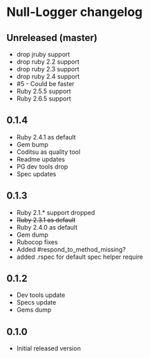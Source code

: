 # Null-Logger changelog

## Unreleased (master)
- drop jruby support
- drop ruby 2.2 support
- drop ruby 2.3 support
- drop ruby 2.4 support
- #5 - Could be faster
- Ruby 2.5.5 support
- Ruby 2.6.5 support

## 0.1.4
- Ruby 2.4.1 as default
- Gem bump
- Coditsu as quality tool
- Readme updates
- PG dev tools drop
- Spec updates

## 0.1.3
- Ruby 2.1.* support dropped
- ~~Ruby 2.3.1 as default~~
- Ruby 2.4.0 as default
- Gem dump
- Rubocop fixes
- Added #respond_to_method_missing?
- added .rspec for default spec helper require

## 0.1.2
- Dev tools update
- Specs update
- Gems dump

## 0.1.0
- Initial released version
